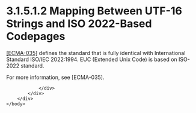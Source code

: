 <html dir="LTR" xmlns:mshelp="http://msdn.microsoft.com/mshelp" xmlns:ddue="http://ddue.schemas.microsoft.com/authoring/2003/5" xmlns:xlink="http://www.w3.org/1999/xlink" xmlns:tool="http://www.microsoft.com/tooltip">
    <head>
        <meta http-equiv="Content-Type" content="text/html; CHARSET=utf-8"></meta>
        <meta name="save" content="history"></meta>
        <title>3.1.5.1.2 Mapping Between UTF-16 Strings and ISO 2022-Based Codepages</title>
        <xml>
            <mshelp:toctitle title="3.1.5.1.2 Mapping Between UTF-16 Strings and ISO 2022-Based Codepages"></mshelp:toctitle>
            <mshelp:rltitle title="[MS-UCODEREF]: Mapping Between UTF-16 Strings and ISO 2022-Based Codepages"></mshelp:rltitle>
            <mshelp:keyword index="A" term="11eb7053-fdda-4010-b03f-a4c8f7ed1dea"></mshelp:keyword>
            <mshelp:attr name="DCSext.ContentType" value="open specification"></mshelp:attr>
            <mshelp:attr name="AssetID" value="11eb7053-fdda-4010-b03f-a4c8f7ed1dea"></mshelp:attr>
            <mshelp:attr name="TopicType" value="kbRef"></mshelp:attr>
            <mshelp:attr name="DCSext.Title" value="[MS-UCODEREF]: Mapping Between UTF-16 Strings and ISO 2022-Based Codepages" />
        </xml>
    </head>
    <body>
        <div id="header">
            <h1 class="heading">3.1.5.1.2 Mapping Between UTF-16 Strings and ISO 2022-Based Codepages</h1>
        </div>
        <div id="mainSection">
            <div id="mainBody">
                <div id="allHistory" class="saveHistory"></div>
                <div id="sectionSection0" class="section" name="collapseableSection">
                    

<p><a href="https://go.microsoft.com/fwlink/?LinkId=165655">[ECMA-035]</a>
defines the standard that is fully identical with International Standard
ISO/IEC 2022:1994. EUC (Extended Unix Code) is based on ISO-2022 standard.</p>

<p>For more information, see [ECMA-035].</p>


                </div>
            </div>
        </div>
    </body>
</html>